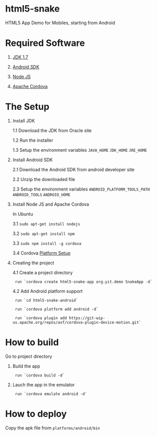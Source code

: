 html5-snake
===========

HTML5 App Demo for Mobiles, starting from Android


Required Software
=================

1. [JDK 1.7](http://www.oracle.com/technetwork/java/javase/downloads/index.html)

2. [Android SDK](http://developer.android.com/sdk/index.html)

3. [Node JS](http://nodejs.org/)

4. [Apache Cordova](http://cordova.apache.org) 

The Setup
=========

1. Install JDK
  
   1.1 Download the JDK from Oracle site

   1.2 Run the installer

   1.3 Setup the environment variables
       `JAVA_HOME`
       `JDK_HOME`
       `JRE_HOME` 

2. Install Android SDK

   2.1 Download the Android SDK from android developer site

   2.2 Unzip the downloaded file

   2.3 Setup the environment variables
       `ANDROID_PLATFORM_TOOLS_PATH`
       `ANDROID_TOOLS`
       `ANDROID_HOME`
  
   
3. Install Node JS and Apache Cordova 


   In Ubuntu

   3.1 `sudo apt-get install nodejs`

   3.2 `sudo apt-get install npm`

   3.3 `sudo npm install -g cordova`

   3.4 Cordova [Platform Setup](http://cordova.apache.org/docs/en/3.0.0/guide_platforms_index.md.html#Platform%20Guides)


4. Creating the project
   
   4.1 Create a project directory

        run `cordova create html5-snake-app org.yit.demo SnakeApp -d`
       
   4.2 Add Android platform support

        run `cd html5-snake-android`

        run `cordova platform add android -d`

        run `cordova plugin add https://git-wip-us.apache.org/repos/asf/cordova-plugin-device-motion.git`

How to build
============
   
Go to project directory

1. Build the app

        run `cordova build -d`

2. Lauch the app in the emulator

        run `cordova emulate android -d`



How to deploy
=============

Copy the apk file from `platforms/android/bin`
 



